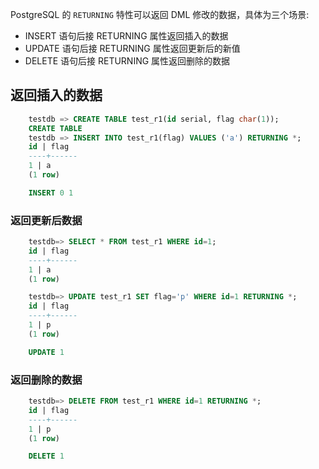 
PostgreSQL 的 `RETURNING` 特性可以返回 DML 修改的数据，具体为三个场景:
* INSERT 语句后接 RETURNING 属性返回插入的数据
* UPDATE 语句后接 RETURNING 属性返回更新后的新值
* DELETE 语句后接 RETURNING 属性返回删除的数据

## 返回插入的数据

```sql
    testdb => CREATE TABLE test_r1(id serial, flag char(1));
    CREATE TABLE
    testdb => INSERT INTO test_r1(flag) VALUES ('a') RETURNING *;
    id | flag 
    ----+------
    1 | a
    (1 row)

    INSERT 0 1
```

### 返回更新后数据

```sql
    testdb=> SELECT * FROM test_r1 WHERE id=1;
    id | flag 
    ----+------
    1 | a
    (1 row)

    testdb=> UPDATE test_r1 SET flag='p' WHERE id=1 RETURNING *;
    id | flag 
    ----+------
    1 | p
    (1 row)

    UPDATE 1
```


### 返回删除的数据

```sql
    testdb=> DELETE FROM test_r1 WHERE id=1 RETURNING *;
    id | flag 
    ----+------
    1 | p
    (1 row)

    DELETE 1
```

